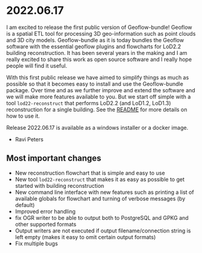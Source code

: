 # 2022.06.17

I am excited to release the first public version of Geoflow-bundle!
Geoflow is a spatial ETL tool for processing 3D geo-information such as point clouds and 3D city models.
Geoflow-bundle as it is today bundles the Geoflow software with the essential geoflow plugins and flowcharts for LoD2.2 building reconstruction.
It has been several years in the making and I am really excited to share this work as open source software and I really hope people will find it useful.

With this first public release we have aimed to simplify things as much as possible so that it becomes easy to install and use the Geoflow-bundle package.
Over time and as we further improve and extend the software and we will make more features available to you.
But we start off simple with a tool `lod22-reconstruct` that performs LoD2.2 (and LoD1.2, LoD1.3) reconstruction for a single building.
See the [README](https://github.com/geoflow3d/geoflow-bundle#readme) for more details on how to use it.

Release 2022.06.17 is available as a windows installer or a docker image.

- Ravi Peters

## Most important changes

+ New reconstruction flowchart that is simple and easy to use
+ New tool `lod22-reconstruct` that makes it as easy as possible to get started with building reconstruction
+ New command line interface with new features such as printing a list of available globals for flowchart and turning of verbose messages (by default)
+ Improved error handling
+ fix OGR writer to be able to output both to PostgreSQL and GPKG and other supported formats
+ Output writers are not executed if output filename/connection string is left empty (makes it easy to omit certain output formats)
+ Fix multiple bugs
